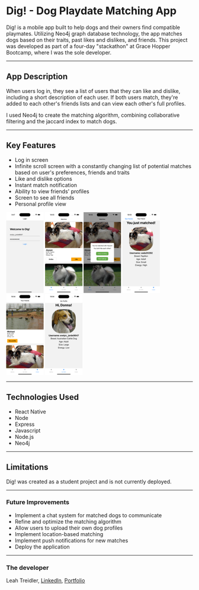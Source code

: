 # Dig! - Dog Playdate Matching App

Dig! is a mobile app built to help dogs and their owners find compatible playmates. Utilizing Neo4j graph database technology, the app matches dogs based on their traits, past likes and dislikes, and friends. This project was developed as part of a four-day "stackathon" at Grace Hopper Bootcamp, where I was the sole developer.

---

## App Description

When users log in, they see a list of users that they can like and dislike, including a short description of each user. If both users match, they're added to each other's friends lists and can view each other's full profiles.

I used Neo4j to create the matching algorithm, combining collaborative filtering and the jaccard index to match dogs.

---

## Key Features

- Log in screen
- Infinite scroll screen with a constantly changing list of potential matches based on user's preferences, friends and traits
- Like and dislike options
- Instant match notification
- Ability to view friends' profiles
- Screen to see all friends
- Personal profile view

<img src="./mobile/images/login.png" alt="login screen" width="20%"/>
<img src="./mobile/images/matches_1.png" alt="potential matches screen" width="20%"/>
<img src="./mobile/images/match_modal.png" alt="match notification" width="20%"/>
<img src="./mobile/images/friends_profile.png" alt="friend's profile" width="20%"/>
<img src="./mobile/images/all_friends.png" alt="all friends screen" width="20%"/>
<img src="./mobile/images/profile.png" alt="personal profile" width="20%"/>

---

## Technologies Used

- React Native
- Node
- Express
- Javascript
- Node.js
- Neo4j

---

## Limitations

Dig! was created as a student project and is not currently deployed.

---

### Future Improvements

- Implement a chat system for matched dogs to communicate
- Refine and optimize the matching algorithm
- Allow users to upload their own dog profiles
- Implement location-based matching
- Implement push notifications for new matches
- Deploy the application

---

### The developer

Leah Treidler, [LinkedIn](https://www.linkedin.com/in/ltreidler/), [Portfolio](https://www.leahtreidler.com)
